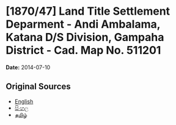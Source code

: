 # [1870/47] Land Title Settlement Deparment - Andi Ambalama, Katana D/S Division, Gampaha District - Cad. Map No. 511201

**Date:** 2014-07-10

## Original Sources

- [English](https://documents.gov.lk/view/extra-gazettes/2014/7/1870-47_E.pdf)
- [සිංහල](https://documents.gov.lk/view/extra-gazettes/2014/7/1870-47_S.pdf)
- [தமிழ்](https://documents.gov.lk/view/extra-gazettes/2014/7/1870-47_T.pdf)

